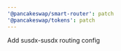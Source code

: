 ```yaml
---
'@pancakeswap/smart-router': patch
'@pancakeswap/tokens': patch
---
```


Add susdx-susdx routing config
